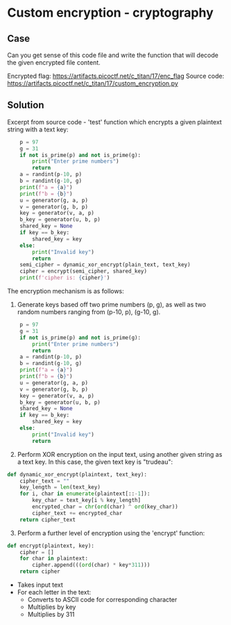 # Custom encryption - cryptography

## Case

Can you get sense of this code file and write the function that will decode the given encrypted file content.

Encrypted flag: https://artifacts.picoctf.net/c_titan/17/enc_flag
Source code: https://artifacts.picoctf.net/c_titan/17/custom_encryption.py

## Solution

Excerpt from source code - 'test' function which encrypts a given plaintext string with a text key:

```python
    p = 97
    g = 31
    if not is_prime(p) and not is_prime(g):
        print("Enter prime numbers")
        return
    a = randint(p-10, p)
    b = randint(g-10, g)
    print(f"a = {a}")
    print(f"b = {b}")
    u = generator(g, a, p)
    v = generator(g, b, p)
    key = generator(v, a, p)
    b_key = generator(u, b, p)
    shared_key = None
    if key == b_key:
        shared_key = key
    else:
        print("Invalid key")
        return
    semi_cipher = dynamic_xor_encrypt(plain_text, text_key)
    cipher = encrypt(semi_cipher, shared_key)
    print(f'cipher is: {cipher}')
```

The encryption mechanism is as follows:

1. Generate keys based off two prime numbers (p, g), as well as two random numbers ranging from (p-10, p), (g-10, g).

```python
    p = 97
    g = 31
    if not is_prime(p) and not is_prime(g):
        print("Enter prime numbers")
        return
    a = randint(p-10, p)
    b = randint(g-10, g)
    print(f"a = {a}")
    print(f"b = {b}")
    u = generator(g, a, p)
    v = generator(g, b, p)
    key = generator(v, a, p)
    b_key = generator(u, b, p)
    shared_key = None
    if key == b_key:
        shared_key = key
    else:
        print("Invalid key")
        return
```

2. Perform XOR encryption on the input text, using another given string as a text key. In this case, the given text key is "trudeau":

```python
def dynamic_xor_encrypt(plaintext, text_key):
    cipher_text = ""
    key_length = len(text_key)
    for i, char in enumerate(plaintext[::-1]):
        key_char = text_key[i % key_length]
        encrypted_char = chr(ord(char) ^ ord(key_char))
        cipher_text += encrypted_char
    return cipher_text
```

3. Perform a further level of encryption using the 'encrypt' function:

```python
def encrypt(plaintext, key):
    cipher = []
    for char in plaintext:
        cipher.append(((ord(char) * key*311)))
    return cipher
```

- Takes input text
- For each letter in the text:
  - Converts to ASCII code for corresponding character
  - Multiplies by key
  - Multiplies by 311

